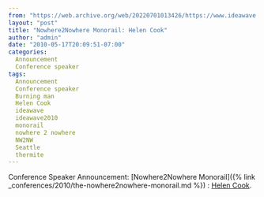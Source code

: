 ```yaml
---
from: "https://web.archive.org/web/20220701013426/https://www.ideawave.ca/nowhere2nowhere-monorail-helen-cook/"
layout: "post"
title: "Nowhere2Nowhere Monorail: Helen Cook"
author: "admin"
date: "2010-05-17T20:09:51-07:00"
categories:
  Announcement
  Conference speaker
tags: 
  Announcement
  Conference speaker
  Burning man
  Helen Cook
  ideawave
  ideawave2010
  monorail
  nowhere 2 nowhere
  NW2NW
  Seattle
  thermite
---
```


Conference Speaker Announcement: [Nowhere2Nowhere Monorail]({% link _conferences/2010/the-nowhere2nowhere-monorail.md %}) : [Helen Cook](http://monorail.nowhere2nowhere.com/).
